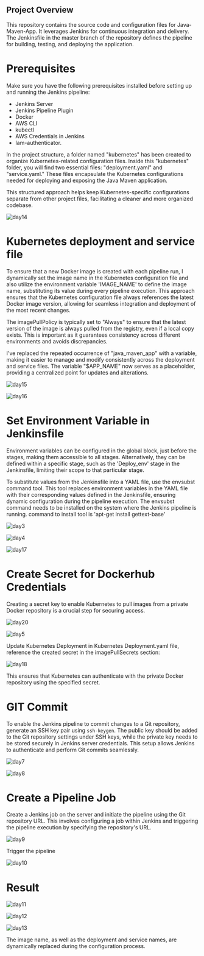 ## Project Overview
This repository contains the source code and configuration files for Java-Maven-App. It leverages Jenkins for continuous integration and delivery. The Jenkinsfile in the master branch of the repository defines the pipeline for building, testing, and deploying the application.

# Prerequisites

Make sure you have the following prerequisites installed before setting up and running the Jenkins pipeline:

- Jenkins Server
- Jenkins Pipeline Plugin
- Docker
- AWS CLI
- kubectl
- AWS Credentials in Jenkins
- Iam-authenticator.

In the project structure, a folder named "kubernetes" has been created to organize Kubernetes-related configuration files. Inside this "kubernetes" folder, you will find two essential files: "deployment.yaml" and "service.yaml." These files encapsulate the Kubernetes configurations needed for deploying and exposing the Java Maven application.

This structured approach helps keep Kubernetes-specific configurations separate from other project files, facilitating a cleaner and more organized codebase.

![day14](https://github.com/busolagbadero/Complete-CI-CD-Pipeline-1-/assets/94229949/0a74dbec-3a13-4192-b242-fef49ed79943)

# Kubernetes deployment and service file 

To ensure that a new Docker image is created with each pipeline run, I dynamically set the image name in the Kubernetes configuration file and also utilize the environment variable 'IMAGE_NAME' to define the image name, substituting its value during every pipeline execution. This approach ensures that the Kubernetes configuration file always references the latest Docker image version, allowing for seamless integration and deployment of the most recent changes.

The imagePullPolicy is typically set to "Always" to ensure that the latest version of the image is always pulled from the registry, even if a local copy exists. This is important as it  guarantees consistency across different environments and avoids discrepancies.

I've replaced the repeated occurrence of "java_maven_app" with a variable, making it easier to manage and modify consistently across the deployment and service files. The variable "$APP_NAME" now serves as a placeholder, providing a centralized point for updates and alterations.

![day15](https://github.com/busolagbadero/Complete-CI-CD-Pipeline-1-/assets/94229949/4b4ebb18-c403-4cdb-9688-d8472c43e2c1)

![day16](https://github.com/busolagbadero/Complete-CI-CD-Pipeline-1-/assets/94229949/84ae5d54-42ee-4f82-a7f5-db0a4cb0cb71)


# Set Environment Variable in Jenkinsfile

Environment variables can be configured in the global block, just before the stages, making them accessible to all stages. Alternatively, they can be defined within a specific stage, such as the 'Deploy_env' stage in the Jenkinsfile, limiting their scope to that particular stage.

To substitute values from the Jenkinsfile into a YAML file, use the envsubst command tool. This tool replaces environment variables in the YAML file with their corresponding values defined in the Jenkinsfile, ensuring dynamic configuration during the pipeline execution. The envsubst command needs to be installed on the system where the Jenkins pipeline is running. command to install tool is 'apt-get install gettext-base'

![day3](https://github.com/busolagbadero/Complete-CI-CD-Pipeline-1-/assets/94229949/81da94c3-44ab-46ce-bc78-2ec23d96a7cd)

![day4](https://github.com/busolagbadero/Complete-CI-CD-Pipeline-1-/assets/94229949/6b6d202f-0f6e-4336-a80f-24b78783d099)

![day17](https://github.com/busolagbadero/Complete-CI-CD-Pipeline-1-/assets/94229949/0554df77-ac4d-49f3-a820-7541bc48d900)

# Create Secret for Dockerhub Credentials

Creating a secret key to enable Kubernetes to pull images from a private Docker repository is a crucial step for securing access.

![day20](https://github.com/busolagbadero/Complete-CI-CD-Pipeline-1-/assets/94229949/0884a17e-ce8d-42d5-91d3-61835bec813a)

![day5](https://github.com/busolagbadero/Complete-CI-CD-Pipeline-1-/assets/94229949/9d55937b-61e2-49ea-aa5d-5657864cd409)

Update Kubernetes Deployment in Kubernetes Deployment.yaml  file, reference the created secret in the imagePullSecrets section:

![day18](https://github.com/busolagbadero/Complete-CI-CD-Pipeline-1-/assets/94229949/43e42f1b-e983-4aee-b3d9-caa3c4e88f54)

This ensures that Kubernetes can authenticate with the private Docker repository using the specified secret.

# GIT Commit 

To enable the Jenkins pipeline to commit changes to a Git repository, generate an SSH key pair using `ssh-keygen`. The public key should be added to the Git repository settings under SSH keys, while the private key needs to be stored securely in Jenkins server credentials. This setup allows Jenkins to authenticate and perform Git commits seamlessly.

![day7](https://github.com/busolagbadero/Complete-CI-CD-Pipeline-1-/assets/94229949/56545e3a-5c0f-437a-89ac-d7930f1a6dee)

![day8](https://github.com/busolagbadero/Complete-CI-CD-Pipeline-1-/assets/94229949/ec1aef50-77b0-4f88-a67c-4f87023cf68a)

# Create a Pipeline Job

Create a Jenkins job on the server and initiate the pipeline using the Git repository URL. This involves configuring a job within Jenkins and triggering the pipeline execution by specifying the repository's URL.

![day9](https://github.com/busolagbadero/Complete-CI-CD-Pipeline-1-/assets/94229949/85a23840-8a8c-48c7-ac7b-7cbb986b1cc6)

Trigger the pipeline

![day10](https://github.com/busolagbadero/Complete-CI-CD-Pipeline-1-/assets/94229949/e0d4d55d-a444-4322-a648-4a60cd7bdcb3)

# Result

![day11](https://github.com/busolagbadero/Complete-CI-CD-Pipeline-1-/assets/94229949/c0781ab0-7e37-4e6f-b5e9-d78b88002874)

![day12](https://github.com/busolagbadero/Complete-CI-CD-Pipeline-1-/assets/94229949/a0b043da-0cf4-44b8-9da1-5174c2ff1848)

![day13](https://github.com/busolagbadero/Complete-CI-CD-Pipeline-1-/assets/94229949/922cba90-0afa-456e-be2f-e82baca2687b)

The image name, as well as the deployment and service names, are dynamically replaced during the configuration process.
















  
